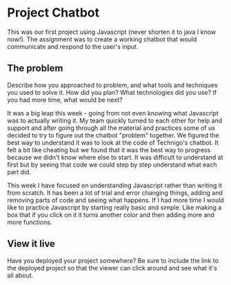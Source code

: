 # Project Chatbot

This was our first project using Javascript (never shorten it to java I know now!). The assignment was to create a working chatbot that would communicate and respond to the user's input.

## The problem

Describe how you approached to problem, and what tools and techniques you used to solve it. How did you plan? What technologies did you use? If you had more time, what would be next?

It was a big leap this week - going from not even knowing what Javascript was to actually writing it. My team quickly turned to each other for help and support and after going through all the material and practices some of us decided to try to figure out the chatbot "problem" together. We figured the best way to understand it was to look at the code of Technigo's chatbot. It felt a bit like cheating but we found that it was the best way to progress because we didn't know where else to start. It was difficult to understand at first but by seeing that code we could step by step understand what each part did. 

This week I have focused on understanding Javascript rather than writing it from scratch. It has been a lot of trial and error changing things, adding and removing parts of code and seeing what happens. If I had more time I would like to practice Javascript by starting really basic and simple. Like making a box that if you click on it it turns another color and then adding more and more functions. 

## View it live

Have you deployed your project somewhere? Be sure to include the link to the deployed project so that the viewer can click around and see what it's all about.
